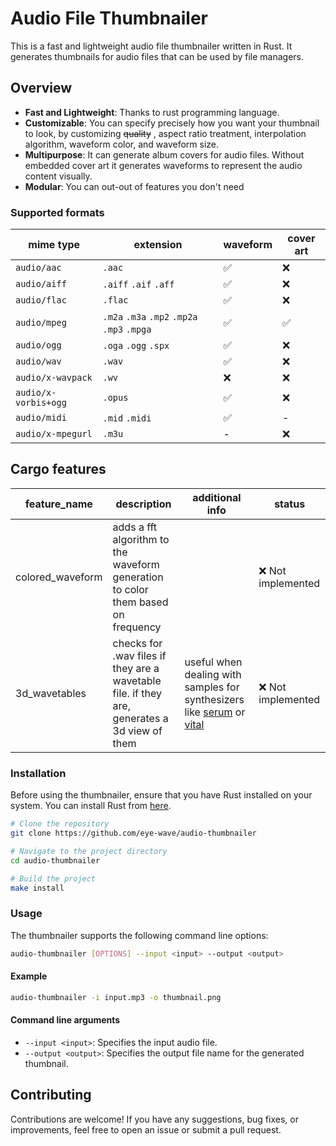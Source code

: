 # Audio File Thumbnailer

This is a fast and lightweight audio file thumbnailer written in Rust. It generates thumbnails for audio files that can be used by file managers.

## Overview

- **Fast and Lightweight**: Thanks to rust programming language.
- **Customizable**: You can specify precisely how you want your thumbnail to look, by customizing ~~quality~~ , aspect ratio treatment, interpolation algorithm, waveform color, and waveform size.
- **Multipurpose**: It can generate album covers for audio files. Without embedded cover art it generates waveforms to represent the audio content visually.
- **Modular**: You can out-out of features you don't need

### Supported formats
| mime type | extension | waveform | cover art |
|-|-|-|-|
|`audio/aac`|`.aac`|✅|❌
|`audio/aiff`|`.aiff` `.aif` `.aff`|✅|❌
|`audio/flac`|`.flac`|✅|❌
|`audio/mpeg`|`.m2a` `.m3a` `.mp2` `.mp2a` `.mp3` `.mpga`|✅|✅
|`audio/ogg`|`.oga` `.ogg` `.spx`|✅|❌
|`audio/wav`|`.wav`|✅|❌
|`audio/x-wavpack`|`.wv`|❌|❌
|`audio/x-vorbis+ogg`|`.opus`|✅|❌
|`audio/midi`|`.mid` `.midi` |✅|-
|`audio/x-mpegurl`|`.m3u`|-|❌

## Cargo features
| feature_name | description | additional info | status |
|-|-|-|-|
| colored_waveform | adds a fft algorithm to the waveform generation to color them based on frequency | | ❌ Not implemented |
| 3d_wavetables | checks for .wav files if they are a wavetable file. if they are, generates a 3d view of them | useful when dealing with samples for synthesizers like [serum](https://xferrecords.com/products/serum) or [vital](https://vital.audio)|❌ Not implemented |

### Installation

Before using the thumbnailer, ensure that you have Rust installed on your system. You can install Rust from [here](https://www.rust-lang.org/tools/install).

```bash
# Clone the repository
git clone https://github.com/eye-wave/audio-thumbnailer

# Navigate to the project directory
cd audio-thumbnailer

# Build the project
make install
```

### Usage

The thumbnailer supports the following command line options:

```bash
audio-thumbnailer [OPTIONS] --input <input> --output <output>
```

#### Example
```bash
audio-thumbnailer -i input.mp3 -o thumbnail.png
```
#### Command line arguments
- `--input <input>`: Specifies the input audio file.
- `--output <output>`: Specifies the output file name for the generated thumbnail.

## Contributing

Contributions are welcome! If you have any suggestions, bug fixes, or improvements, feel free to open an issue or submit a pull request.
